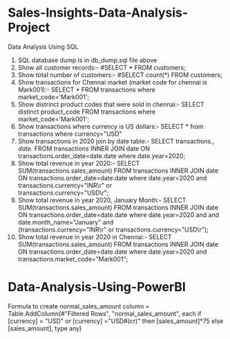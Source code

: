 # Sales-Insights-Data-Analysis-Project
Data Analysis Using SQL
1) SQL database dump is in db_dump.sql file above
2) Show all customer records:-
   #SELECT * FROM customers;
3) Show total number of customers:-
   #SELECT count(*) FROM customers;
4) Show transactions for Chennai market (market code for chennai is Mark001):-
    SELECT * FROM transactions where market_code='Mark001';
5) Show distrinct product codes that were sold in chennai:-
    SELECT distinct product_code FROM transactions where market_code='Mark001';
6) Show transactions where currency is US dollars:-
   SELECT * from transactions where currency="USD"
7) Show transactions in 2020 join by date table:-
    SELECT transactions.*, date.* FROM transactions INNER JOIN date ON transactions.order_date=date.date where date.year=2020;
8) Show total revenue in year 2020:-
    SELECT SUM(transactions.sales_amount) FROM transactions INNER JOIN date ON transactions.order_date=date.date where date.year=2020 and transactions.currency="INR\r" or      
    transactions.currency="USD\r";
9) Show total revenue in year 2020, January Month:-
   SELECT SUM(transactions.sales_amount) FROM transactions INNER JOIN date ON transactions.order_date=date.date where date.year=2020 and and date.month_name="January" and  
   (transactions.currency="INR\r" or transactions.currency="USD\r");
10) Show total revenue in year 2020 in Chennai:-
    SELECT SUM(transactions.sales_amount) FROM transactions INNER JOIN date ON transactions.order_date=date.date where date.year=2020 and transactions.market_code="Mark001";
    
    
    
# Data-Analysis-Using-PowerBI
Formula to create normal_sales_amount column
= Table.AddColumn(#"Filtered Rows", "normal_sales_amount", each if [currency] = "USD" or [currency] ="USD#(cr)" then [sales_amount]*75 else [sales_amount], type any)
